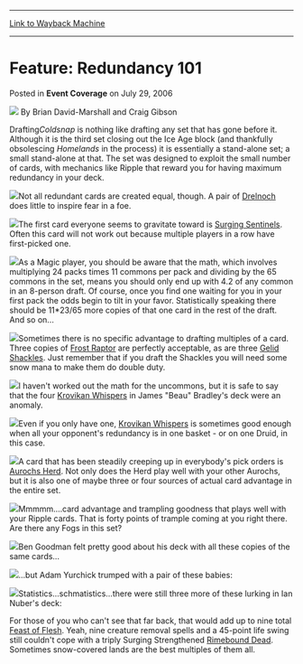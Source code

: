 
---
[Link to Wayback Machine](https://web.archive.org/web/20160817115816/http://magic.wizards.com/en/articles/archive/event-coverage/feature-redundancy-101-2006-07-29)

[_metadata_:author]:- "Brian David-Marshall and Craig Gibson"
[_metadata_:description]:- "&#13; DraftingColdsnap is nothing like drafting any set that has gone before it. Although it is the third set closing out the Ice Age block (and thankfully obsolescing Homelands in the process) it is essentially a stand-alone set; a small stand-alone at that. The set was designed to exploit the small number of cards, with mechanics like Ripple that reward you for having maximum redundancy in your deck."
[_metadata_:generator]:- "Drupal 7 (http://drupal.org)"
[_metadata_:node]:- "586086"
[_metadata_:publish_date]:- "2006-07-29"
[_metadata_:source]:- "div-main-content"
[_metadata_:title]:- "Feature: Redundancy 101"
[_metadata_:wayback_capture_timestamp]:- "2016-08-17 11:58:16"
[_metadata_:wayback_raw_url]:- "https://web.archive.org/web/20160817115816id_/http://magic.wizards.com/en/articles/archive/event-coverage/feature-redundancy-101-2006-07-29"
[_metadata_:wayback_url]:- "http://magic.wizards.com/en/articles/archive/event-coverage/feature-redundancy-101-2006-07-29"
---


Feature: Redundancy 101
=======================



 Posted in **Event Coverage**
 on July 29, 2006 






![](https://media.magic.wizards.com/styles/auth_small/public/generic-avatar-150_64.png)
By Brian David-Marshall and Craig Gibson












Drafting*Coldsnap* is nothing like drafting any set that has gone before it. Although it is the third set closing out the Ice Age block (and thankfully obsolescing *Homelands* in the process) it is essentially a stand-alone set; a small stand-alone at that. The set was designed to exploit the small number of cards, with mechanics like Ripple that reward you for having maximum redundancy in your deck.


![](https://media.magic.wizards.com/image_legacy_migration/sideboard/images/usnat06/red2.jpg)Not all redundant cards are created equal, though. A pair of [Drelnoch](http://gatherer.wizards.com/Pages/Card/Details.aspx?name=Drelnoch) does little to inspire fear in a foe.


![](https://media.magic.wizards.com/image_legacy_migration/sideboard/images/usnat06/red101.jpg)The first card everyone seems to gravitate toward is [Surging Sentinels](http://gatherer.wizards.com/Pages/Card/Details.aspx?name=Surging+Sentinels). Often this card will not work out because multiple players in a row have first-picked one.


![](https://media.magic.wizards.com/image_legacy_migration/sideboard/images/usnat06/red4.jpg)As a Magic player, you should be aware that the math, which involves multiplying 24 packs times 11 commons per pack and dividing by the 65 commons in the set, means you should only end up with 4.2 of any common in an 8-person draft. Of course, once you find one waiting for you in your first pack the odds begin to tilt in your favor. Statistically speaking there should be 11\*23/65 more copies of that one card in the rest of the draft. And so on…


![](https://media.magic.wizards.com/image_legacy_migration/sideboard/images/usnat06/red3.jpg)Sometimes there is no specific advantage to drafting multiples of a card. Three copies of [Frost Raptor](http://gatherer.wizards.com/Pages/Card/Details.aspx?name=Frost+Raptor) are perfectly acceptable, as are three [Gelid Shackles](http://gatherer.wizards.com/Pages/Card/Details.aspx?name=Gelid+Shackles). Just remember that if you draft the Shackles you will need some snow mana to make them do double duty.


![](https://media.magic.wizards.com/image_legacy_migration/sideboard/images/usnat06/red5.jpg)I haven't worked out the math for the uncommons, but it is safe to say that the four [Krovikan Whispers](http://gatherer.wizards.com/Pages/Card/Details.aspx?name=Krovikan+Whispers) in James "Beau" Bradley's deck were an anomaly.


![](https://media.magic.wizards.com/image_legacy_migration/sideboard/images/usnat06/red8.jpg)Even if you only have one, [Krovikan Whispers](http://gatherer.wizards.com/Pages/Card/Details.aspx?name=Krovikan+Whispers) is sometimes good enough when all your opponent's redundancy is in one basket - or on one Druid, in this case.


![](https://media.magic.wizards.com/image_legacy_migration/sideboard/images/usnat06/red6.jpg)A card that has been steadily creeping up in everybody's pick orders is [Aurochs Herd](http://gatherer.wizards.com/Pages/Card/Details.aspx?name=Aurochs+Herd). Not only does the Herd play well with your other Aurochs, but it is also one of maybe three or four sources of actual card advantage in the entire set.


![](https://media.magic.wizards.com/image_legacy_migration/sideboard/images/usnat06/red7.jpg)Mmmmm….card advantage and trampling goodness that plays well with your Ripple cards. That is forty points of trample coming at you right there. Are there any Fogs in this set?


![](https://media.magic.wizards.com/image_legacy_migration/sideboard/images/usnat06/red10.jpg)Ben Goodman felt pretty good about his deck with all these copies of the same cards…


![](https://media.magic.wizards.com/image_legacy_migration/sideboard/images/usnat06/red9.jpg)…but Adam Yurchick trumped with a pair of these babies:


![](https://media.magic.wizards.com/image_legacy_migration/sideboard/images/usnat06/red11.jpg)Statistics…schmatistics…there were still three more of these lurking in Ian Nuber's deck:


For those of you who can't see that far back, that would add up to nine total [Feast of Flesh](http://gatherer.wizards.com/Pages/Card/Details.aspx?name=Feast+of+Flesh). Yeah, nine creature removal spells and a 45-point life swing still couldn't cope with a triply Surging Strengthened [Rimebound Dead](http://gatherer.wizards.com/Pages/Card/Details.aspx?name=Rimebound+Dead). Sometimes snow-covered lands are the best multiples of them all.








